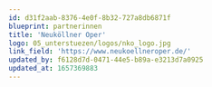 ```yaml
---
id: d31f2aab-8376-4e0f-8b32-727a8db6871f
blueprint: partnerinnen
title: 'Neuköllner Oper'
logo: 05_unterstuezen/logos/nko_logo.jpg
link_field: 'https://www.neukoellneroper.de/'
updated_by: f6128d7d-0471-44e5-b89a-e3213d7a0925
updated_at: 1657369883
---
```

